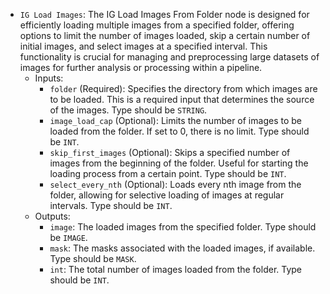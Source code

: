 - `IG Load Images`: The IG Load Images From Folder node is designed for efficiently loading multiple images from a specified folder, offering options to limit the number of images loaded, skip a certain number of initial images, and select images at a specified interval. This functionality is crucial for managing and preprocessing large datasets of images for further analysis or processing within a pipeline.
    - Inputs:
        - `folder` (Required): Specifies the directory from which images are to be loaded. This is a required input that determines the source of the images. Type should be `STRING`.
        - `image_load_cap` (Optional): Limits the number of images to be loaded from the folder. If set to 0, there is no limit. Type should be `INT`.
        - `skip_first_images` (Optional): Skips a specified number of images from the beginning of the folder. Useful for starting the loading process from a certain point. Type should be `INT`.
        - `select_every_nth` (Optional): Loads every nth image from the folder, allowing for selective loading of images at regular intervals. Type should be `INT`.
    - Outputs:
        - `image`: The loaded images from the specified folder. Type should be `IMAGE`.
        - `mask`: The masks associated with the loaded images, if available. Type should be `MASK`.
        - `int`: The total number of images loaded from the folder. Type should be `INT`.
